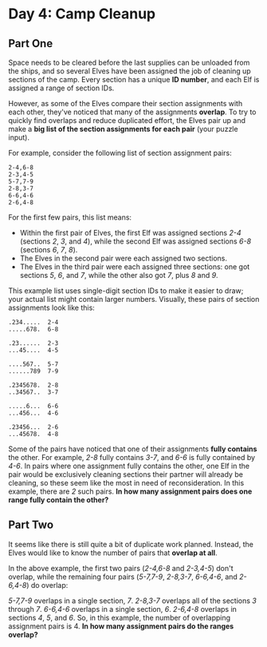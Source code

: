 # Day 4: Camp Cleanup

## Part One

Space needs to be cleared before the last supplies can be unloaded from the ships, and so several Elves have been assigned the job of cleaning up sections of the camp. Every section has a unique **ID number**, and each Elf is assigned a range of section IDs.

However, as some of the Elves compare their section assignments with each other, they've noticed that many of the assignments **overlap**. To try to quickly find overlaps and reduce duplicated effort, the Elves pair up and make a **big list of the section assignments for each pair** (your puzzle input).

For example, consider the following list of section assignment pairs:

```text
2-4,6-8
2-3,4-5
5-7,7-9
2-8,3-7
6-6,4-6
2-6,4-8
```

For the first few pairs, this list means:

- Within the first pair of Elves, the first Elf was assigned sections _2-4_ (sections _2_, _3_, and _4_), while the second Elf was assigned sections _6-8_ (sections _6_, _7_, _8_).
- The Elves in the second pair were each assigned two sections.
- The Elves in the third pair were each assigned three sections: one got sections _5_, _6_, and _7_, while the other also got _7_, plus _8_ and _9_.

This example list uses single-digit section IDs to make it easier to draw; your actual list might contain larger numbers. Visually, these pairs of section assignments look like this:

```text
.234.....  2-4
.....678.  6-8

.23......  2-3
...45....  4-5

....567..  5-7
......789  7-9

.2345678.  2-8
..34567..  3-7

.....6...  6-6
...456...  4-6

.23456...  2-6
...45678.  4-8
```

Some of the pairs have noticed that one of their assignments **fully contains** the other. For example, _2-8_ fully contains _3-7_, and _6-6_ is fully contained by _4-6_. In pairs where one assignment fully contains the other, one Elf in the pair would be exclusively cleaning sections their partner will already be cleaning, so these seem like the most in need of reconsideration. In this example, there are _2_ such pairs. **In how many assignment pairs does one range fully contain the other?**

## Part Two

It seems like there is still quite a bit of duplicate work planned. Instead, the Elves would like to know the number of pairs that **overlap at all**.

In the above example, the first two pairs (_2-4,6-8_ and _2-3,4-5_) don't overlap, while the remaining four pairs (_5-7,7-9_, _2-8,3-7_, _6-6,4-6_, and _2-6,4-8_) do overlap:

_5-7,7-9_ overlaps in a single section, _7_.
_2-8,3-7_ overlaps all of the sections _3_ through _7_.
_6-6,4-6_ overlaps in a single section, _6_.
_2-6,4-8_ overlaps in sections _4_, _5_, and _6_.
So, in this example, the number of overlapping assignment pairs is 4. **In how many assignment pairs do the ranges overlap?**
